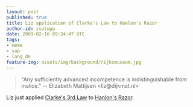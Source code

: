 ```yaml
---
layout: post
published: true
title: Liz application of Clarke's Law to Hanlon's Razor
author-id: isotopp
date: 2009-02-16 09:24:47 UTC
tags:
- meme
- sap
- lang_de
feature-img: assets/img/background/rijksmuseum.jpg
---
```

<blockquote>"Any sufficiently advanced incompetence is indistinguishable from malice."
   -- Elizabeth Mattijsen &lt;liz@dijkmat.nl&gt;</blockquote> Liz just applied <a href='http://en.wikipedia.org/wiki/Clarke%27s_Law'>Clarke's 3rd Law</a> to <a href='http://en.wikipedia.org/wiki/Hanlon%27s_razor'>Hanlon's Razor</a>.
